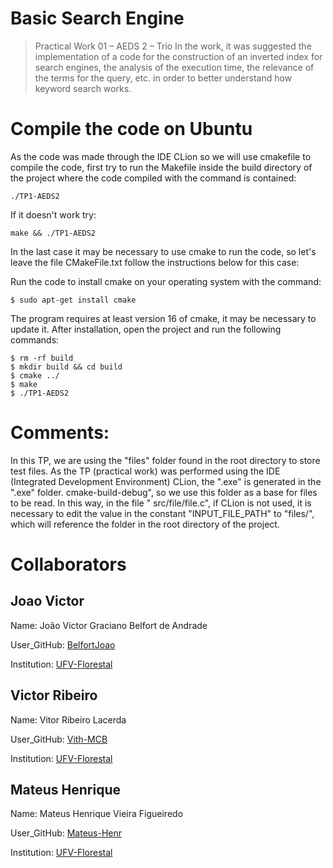# Basic Search Engine
> Practical Work 01 – AEDS 2 – Trio
In the work, it was suggested the implementation of a code for the construction of an inverted index for search engines, the analysis of the execution time, the relevance of the terms for the query, etc. in order to better understand how keyword search works.

# Compile the code on Ubuntu
As the code was made through the IDE CLion so we will use cmakefile to compile the code, first try to run the Makefile inside the build directory of the project where the code compiled with the command is contained:
~~~
./TP1-AEDS2
~~~
If it doesn't work try:
~~~
make && ./TP1-AEDS2
~~~
In the last case it may be necessary to use cmake to run the code, so let's leave the file CMakeFile.txt follow the instructions below for this case:

Run the code to install cmake on your operating system with the command:
~~~
$ sudo apt-get install cmake
~~~
The program requires at least version 16 of cmake, it may be necessary to update it. After installation, open the project and run the following commands:
~~~
$ rm -rf build
$ mkdir build && cd build
$ cmake ../
$ make
$ ./TP1-AEDS2
~~~
# Comments:
In this TP, we are using the "files" folder found in the root directory to store test files. As the TP (practical work) was performed using the IDE (Integrated Development Environment) CLion, the ".exe" is generated in the ".exe" folder. cmake-build-debug", so we use this folder as a base for files to be read. In this way, in the file " src/file/file.c", if CLion is not used, it is necessary to edit the value in the constant "INPUT_FILE_PATH" to "files/", which will reference the folder in the root directory of the project.

# Collaborators
## Joao Victor
Name: João Victor Graciano Belfort de Andrade

User_GitHub: [BelfortJoao](https://github.com/BelfortJoao)

Institution: [UFV-Florestal](https://www.novoscursos.ufv.br/graduacao/caf/ccp/www/)

## Victor Ribeiro
Name: Vitor Ribeiro Lacerda

User_GitHub: [Vith-MCB](https://github.com/Vith-MCB)

Institution: [UFV-Florestal](https://www.novoscursos.ufv.br/graduacao/caf/ccp/www/)

## Mateus Henrique
Name: Mateus Henrique Vieira Figueiredo

User_GitHub: [Mateus-Henr](https://github.com/Mateus-Henr)

Institution: [UFV-Florestal](https://www.novoscursos.ufv.br/graduacao/caf/ccp/www/)